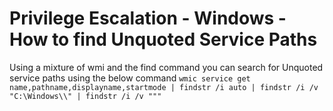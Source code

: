 # Privilege Escalation - Windows - How to find Unquoted Service Paths

Using a mixture of wmi and the find command you can search for Unquoted service paths using the below command
`wmic service get name,pathname,displayname,startmode | findstr /i auto | findstr /i /v "C:\Windows\\" | findstr /i /v """`